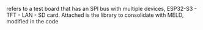 refers to a test board that has an SPI bus with multiple devices, ESP32-S3 - TFT - LAN - SD card. Attached is the library to consolidate with MELD, modified in the code